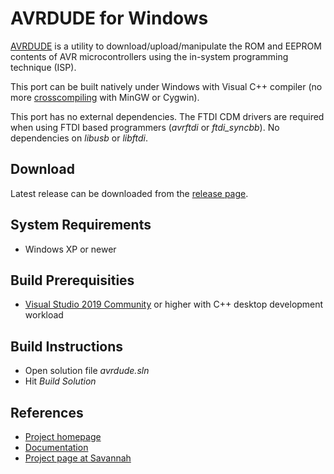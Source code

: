 # AVRDUDE for Windows

[AVRDUDE](https://www.nongnu.org/avrdude/) is a utility to download/upload/manipulate
the ROM and EEPROM contents of AVR microcontrollers using the in-system programming
technique (ISP).

This port can be built natively under Windows with Visual C++ compiler (no more
[crosscompiling](https://github.com/arduino/avrdude-build-script#windows-cross-compile-from-linux-requirements) with MinGW or Cygwin).

This port has no external dependencies. The FTDI CDM drivers are required when using
FTDI based programmers (_avrftdi_ or _ftdi_syncbb_). No dependencies on _libusb_ or _libftdi_.

## Download

Latest release can be downloaded from the [release page](https://github.com/manison/avrdude/releases/).

## System Requirements

* Windows XP or newer

## Build Prerequisities

* [Visual Studio 2019 Community](https://visualstudio.microsoft.com/) or higher with C++ desktop development workload

## Build Instructions

* Open solution file _avrdude.sln_
* Hit _Build Solution_

## References

* [Project homepage](https://www.nongnu.org/avrdude/)
* [Documentation](https://www.nongnu.org/avrdude/user-manual/avrdude.html)
* [Project page at Savannah](http://savannah.nongnu.org/projects/avrdude)
